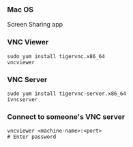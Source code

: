 ### Mac OS

Screen Sharing app


### VNC Viewer

```
sudo yum install tigervnc.x86_64
vncviewer
```


### VNC Server

```
sudo yum install tigervnc-server.x86_64
ivncserver
```


### Connect to someone's VNC server

```
vncviewer <machine-name>:<port>
# Enter password
```